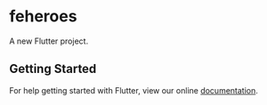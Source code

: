 # feheroes

A new Flutter project.

## Getting Started

For help getting started with Flutter, view our online
[documentation](https://flutter.io/).
